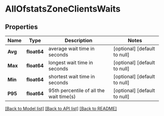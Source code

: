 # AllOfstatsZoneClientsWaits

## Properties
Name | Type | Description | Notes
------------ | ------------- | ------------- | -------------
**Avg** | **float64** | average wait time in seconds | [optional] [default to null]
**Max** | **float64** | longest wait time in seconds | [optional] [default to null]
**Min** | **float64** | shortest wait time in seconds | [optional] [default to null]
**P95** | **float64** | 95th percentile of all the wait time(s) | [optional] [default to null]

[[Back to Model list]](../README.md#documentation-for-models) [[Back to API list]](../README.md#documentation-for-api-endpoints) [[Back to README]](../README.md)

